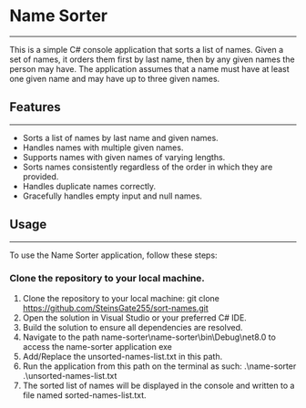 # Name Sorter
___________

This is a simple C# console application that sorts a list of names. Given a set of names, it orders them first by last name, then by any given names the person may have. The application assumes that a name must have at least one given name and may have up to three given names.


## Features
_________

- Sorts a list of names by last name and given names.
- Handles names with multiple given names.
- Supports names with given names of varying lengths.
- Sorts names consistently regardless of the order in which they are provided.
- Handles duplicate names correctly.
- Gracefully handles empty input and null names.


## Usage
______
To use the Name Sorter application, follow these steps:

### Clone the repository to your local machine.
1. Clone the repository to your local machine:
git clone https://github.com/SteinsGate255/sort-names.git
2. Open the solution in Visual Studio or your preferred C# IDE.
3. Build the solution to ensure all dependencies are resolved.
4. Navigate to the path name-sorter\name-sorter\bin\Debug\net8.0 to access the name-sorter application exe
5. Add/Replace the unsorted-names-list.txt in this path.
6. Run the application from this path on the terminal as such: .\name-sorter .\unsorted-names-list.txt
7. The sorted list of names will be displayed in the console and written to a file named sorted-names-list.txt.
